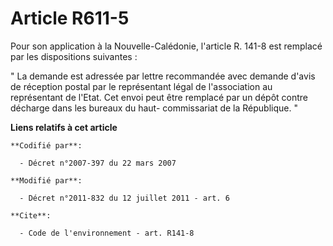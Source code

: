 # Article R611-5

Pour son application à la Nouvelle-Calédonie, l'article R. 141-8 est remplacé par les dispositions suivantes : 

" La demande est adressée par lettre recommandée avec demande d'avis de réception postal par le représentant légal de
l'association au représentant de l'Etat. Cet envoi peut être remplacé par un dépôt contre décharge dans les bureaux du haut-
commissariat de la République. "

**Liens relatifs à cet article**

	**Codifié par**:

	  - Décret n°2007-397 du 22 mars 2007

	**Modifié par**:

	  - Décret n°2011-832 du 12 juillet 2011 - art. 6

	**Cite**:

	  - Code de l'environnement - art. R141-8
